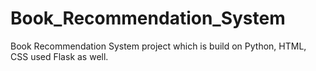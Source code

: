 # Book_Recommendation_System
Book Recommendation System project which is build on Python, HTML, CSS used Flask as well.
